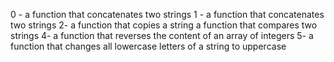 0 - a function that concatenates two strings
1 - a function that concatenates two strings
2- a function that copies a string
a function that compares two strings
4- a function that reverses the content of an array of integers
5- a function that changes all lowercase letters of a string to uppercase
